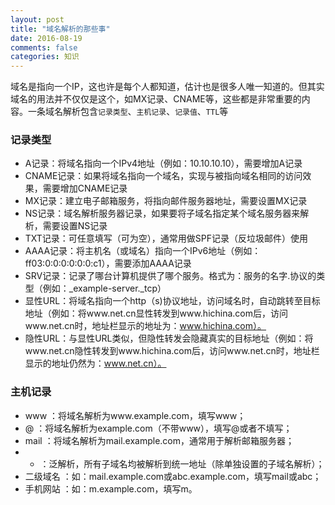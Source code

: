 ```yaml
---
layout: post
title: "域名解析的那些事"
date: 2016-08-19
comments: false
categories: 知识
---
```


域名是指向一个IP，这也许是每个人都知道，估计也是很多人唯一知道的。但其实域名的用法并不仅仅是这个，如MX记录、CNAME等，这些都是非常重要的内容。一条域名解析包含`记录类型`、`主机记录`、`记录值`、`TTL`等

### 记录类型

* A记录：将域名指向一个IPv4地址（例如：10.10.10.10），需要增加A记录
* CNAME记录：如果将域名指向一个域名，实现与被指向域名相同的访问效果，需要增加CNAME记录
* MX记录：建立电子邮箱服务，将指向邮件服务器地址，需要设置MX记录
* NS记录：域名解析服务器记录，如果要将子域名指定某个域名服务器来解析，需要设置NS记录
* TXT记录：可任意填写（可为空），通常用做SPF记录（反垃圾邮件）使用
* AAAA记录：将主机名（或域名）指向一个IPv6地址（例如：ff03:0:0:0:0:0:0:c1），需要添加AAAA记录
* SRV记录：记录了哪台计算机提供了哪个服务。格式为：服务的名字.协议的类型（例如：_example-server._tcp）
* 显性URL：将域名指向一个http（s)协议地址，访问域名时，自动跳转至目标地址（例如：将www.net.cn显性转发到www.hichina.com后，访问www.net.cn时，地址栏显示的地址为：www.hichina.com）。
* 隐性URL：与显性URL类似，但隐性转发会隐藏真实的目标地址（例如：将www.net.cn隐性转发到www.hichina.com后，访问www.net.cn时，地址栏显示的地址仍然为：www.net.cn）。


### 主机记录
* www ：将域名解析为www.example.com，填写www；
* @ ：将域名解析为example.com（不带www），填写@或者不填写；
* mail ：将域名解析为mail.example.com，通常用于解析邮箱服务器；
* * ：泛解析，所有子域名均被解析到统一地址（除单独设置的子域名解析）；
* 二级域名 ：如：mail.example.com或abc.example.com，填写mail或abc；
* 手机网站 ：如：m.example.com，填写m。

